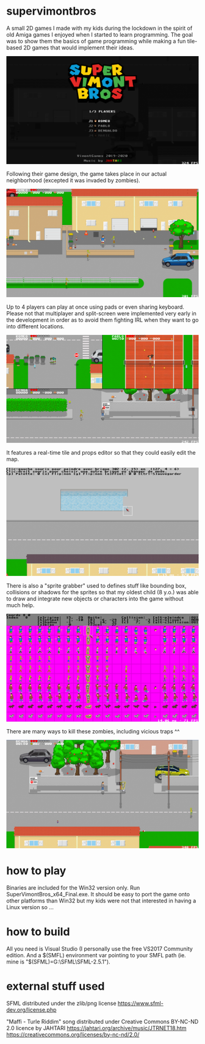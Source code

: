 # supervimontbros

A small 2D games I made with my kids during the lockdown in the spirit of old Amiga games I enjoyed when I started to learn programming. The goal was to show them the basics of game programming while making a fun tile-based 2D games that would implement their ideas.

![Title](img/title.png?raw=true "Title")


Following their game design, the game takes place in our actual neighborhood (excepted it was invaded by zombies).

![House](img/house.png?raw=true "House")


Up to 4 players can play at once using pads or even sharing keyboard. Please not that multiplayer and split-screen were implemented very early in the development in order as to avoid them fighting IRL when they want to go into different locations.

![3Players](img/3players.png?raw=true "3 Players")


It features a real-time tile and props editor so that they could easily edit the map.

![Tiles](img/tiles.png?raw=true "Tiles Editor")


There is also a "sprite grabber" used to defines stuff like bounding box, collisions or shadows for the sprites so that my oldest child (8 y.o.) was able to draw and integrate new objects or characters into the game without much help.

![Sprites](img/sprites.png?raw=true "Sprites Editor")


There are many ways to kill these zombies, including vicious traps ^^

![Trap](img/itsatrap.png?raw=true "Trap")


# how to play

Binaries are included for the Win32 version only. Run SuperVimontBros_x64_Final.exe. 
It should be easy to port the game onto other platforms than Win32 but my kids were not that interested in having a Linux version so ...


# how to build

All you need is Visual Studio (I personally use the free VS2017 Community edition. And a $(SMFL) environment var pointing to your SMFL path (ie. mine is "$(SFML)=G:\SFML\SFML-2.5.1").

# external stuff used

SFML distributed under the zlib/png license
https://www.sfml-dev.org/license.php

"Maffi - Turle Riddim" song distributed under Creative Commons BY-NC-ND 2.0 licence by JAHTARI
https://jahtari.org/archive/music/JTRNET18.htm
https://creativecommons.org/licenses/by-nc-nd/2.0/
 
